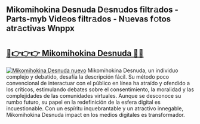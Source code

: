 ## Mikomihokina Desnuda D𝚎sn𝚞dos filtr𝚊dos - Parts-myb Vid𝚎os filtr𝚊dos - N𝚞evas f𝚘tos atr𝚊ctivas Wnppx

# <h2><a href="http://mbczmi.tromn.icu/?c=Mikomihokina+Desnuda">🔗👉👉👉 Mikomihokina Desnuda 🔗🔗</a></h2>

[![Mikomihokina Desnuda nuevo](https://i.imgur.com/pEAQMta.gif)](http://mbczmi.tromn.icu/?c=Mikomihokina+Desnuda)
Mikomihokina Desnuda, un individuo complejo y debatido, desafía la descripción fácil. Su método poco convencional de interactuar con el público en línea ha atraído y ofendido a los críticos, estimulando debates sobre el consentimiento, la moralidad y las complejidades de las comunidades virtuales. Aunque se desconoce su rumbo futuro, su papel en la redefinición de la esfera digital es incuestionable. Con un espíritu inquebrantable y un atractivo innegable, Mikomihokina Desnuda impact en los medios digitales es transformador.
